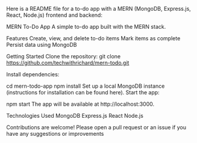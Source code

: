 Here is a README file for a to-do app with a MERN (MongoDB, Express.js, React, Node.js) frontend and backend:

MERN To-Do App
A simple to-do app built with the MERN stack.

Features
Create, view, and delete to-do items
Mark items as complete
Persist data using MongoDB



Getting Started
Clone the repository:
git clone https://github.com/techwithrichard/mern-todo.git


Install dependencies:

cd mern-todo-app
npm install
Set up a local MongoDB instance (instructions for installation can be found here).
Start the app:

npm start
The app will be available at http://localhost:3000.


Technologies Used
MongoDB
Express.js
React
Node.js


Contributions are welcome! Please open a pull request or an issue if you have any suggestions or improvements
